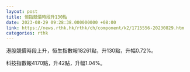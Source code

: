 ```yaml
---
layout: post
title: 恒指競價時段升130點
date: 2023-08-29 09:28:38.000000000 +08:00
link: https://news.rthk.hk/rthk/ch/component/k2/1715556-20230829.htm
categories: rthk
---
```


港股競價時段上升，恒生指數報18261點，升130點，升幅0.72%。

科技指數報4170點，升42點，升幅1.04%。
